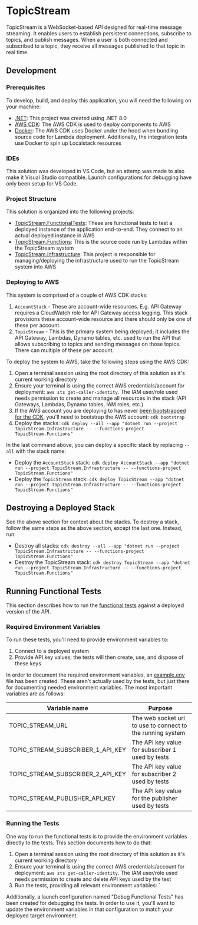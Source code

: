 # TopicStream

TopicStream is a WebSocket-based API designed for real-time message streaming. It enables users to establish persistent connections, subscribe to topics, and publish messages. When a user is both connected and subscribed to a topic, they receive all messages published to that topic in real time.

## Development

### Prerequisites

To develop, build, and deploy this application, you will need the following on your machine:

- [.NET](https://dotnet.microsoft.com/en-us/download): This project was created using .NET 8.0
- [AWS CDK](https://docs.aws.amazon.com/cdk/v2/guide/getting_started.html): The AWS CDK is
  used to deploy components to AWS
- [Docker](https://docs.docker.com/desktop/): The AWS CDK uses Docker under the hood when
  bundling source code for Lambda deployment. Additionally, the integration tests use
  Docker to spin up Localstack resources

### IDEs

This solution was developed in VS Code, but an attemp was made to also make it Visual Studio compatible.
Launch configurations for debugging have only been setup for VS Code.

### Project Structure

This solution is organized into the following projects:

- [TopicStream.FunctionalTests](./TopicStream.FunctionalTests/): These are functional tests to test a deployed instance of
  the application end-to-end. They connect to an actual deployed instance in AWS
- [TopicStream.Functions](./TopicStream.Functions/): This is the source code run by Lambdas within the TopicStream system
- [TopicStream.Infrastructure](./TopicStream.Infrastructure/): This project is responsible for managing/deploying the infrastructure used to run the TopicStream system into AWS

### Deploying to AWS

This system is comprised of a couple of AWS CDK stacks:

1. `AccountStack` - These are account-wide resources. E.g. API Gateway requires a CloudWatch role for API Gateway access
   logging. This stack provisions these account-wide resource and there should only be one of these per account.
2. `TopicStream` - This is the primary system being deployed; it includes the API Gateway, Lambdas, Dynamo tables, etc. used
   to run the API that allows subscribing to topics and sending messages on those topics. There can multiple of these
   per account.

To deploy the system to AWS, take the following steps using the AWS CDK:

1. Open a terminal session using the root directory of this solution as it's current working directory
1. Ensure your terminal is using the correct AWS credentials/account for deployment: `aws sts get-caller-identity`. The IAM
   user/role used needs permission to create and manage all resources in the stack (API Gateways, Lambdas, Dynamo tables, IAM roles, etc.)
1. If the AWS account you are deploying to has never [been bootstrapped for the CDK](https://docs.aws.amazon.com/cdk/v2/guide/bootstrapping.html), you'll need to bootstrap the AWS account: `cdk bootstrap`
1. Deploy the stacks: `cdk deploy --all --app "dotnet run --project TopicStream.Infrastructure -- --functions-project TopicStream.Functions"`

In the last command above, you can deploy a specific stack by replacing `--all` with the stack name:

- Deploy the `AccountStack` stack: `cdk deploy AccountStack --app "dotnet run --project TopicStream.Infrastructure -- --functions-project TopicStream.Functions"`
- Deploy the `TopicStream` stack: `cdk deploy TopicStream --app "dotnet run --project TopicStream.Infrastructure -- --functions-project TopicStream.Functions"`

## Destroying a Deployed Stack

See the above section for context about the stacks. To destroy a stack, follow the same
steps as the above section, except the last one. Instead, run:

- Destroy all stacks: `cdk destroy --all --app "dotnet run --project TopicStream.Infrastructure -- --functions-project TopicStream.Functions"`
- Destroy the TopicStream stack: `cdk destroy TopicStream --app "dotnet run --project TopicStream.Infrastructure -- --functions-project TopicStream.Functions"`

## Running Functional Tests

This section describes how to run the [functional tests](./TopicStream.FunctionalTests/) against
a deployed version of the API.

### Required Environment Variables

To run these tests, you'll need to provide environment variables to:

1. Connect to a deployed system
2. Provide API key values; the tests will then create, use, and dispose of these keys

In order to document the required environment variables, an [example.env](./example.env) file
has been created. These aren't actually used by the tests, but just there for documenting
needed environment variables. The most important variables are as follows:

| Variable name                     | Purpose                                                    |
| --------------------------------- | ---------------------------------------------------------- |
| TOPIC_STREAM_URL                  | The web socket url to use to connect to the running system |
| TOPIC_STREAM_SUBSCRIBER_1_API_KEY | The API key value for subscriber 1 used by tests           |
| TOPIC_STREAM_SUBSCRIBER_2_API_KEY | The API key value for subscriber 2 used by tests           |
| TOPIC_STREAM_PUBLISHER_API_KEY    | The API key value for the publisher used by tests          |

### Running the Tests

One way to run the functional tests is to provide the environment variables directly to the
tests. This section documents how to do that:

1. Open a terminal session using the root directory of this solution as it's current working directory
1. Ensure your terminal is using the correct AWS credentials/account for deployment: `aws sts get-caller-identity`. The IAM
   user/role used needs permission to create and delete API keys used by the test
1. Run the tests, providing all relevant environment variables: `

Additionally, a launch configuration named "Debug Functional Tests" has been created for debugging
the tests. In order to use it, you'll want to update the environment variables in that configuration
to match your deployed target environment.
